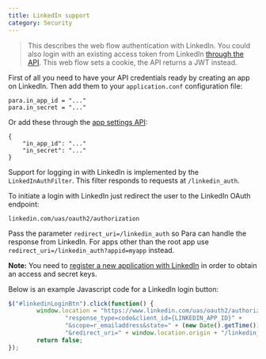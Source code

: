 ```yaml
---
title: LinkedIn support
category: Security
---
```


> This describes the web flow authentication with LinkedIn. You could also login with an existing access token from
> LinkedIn [through the API](#034-api-jwt-signin). This web flow sets a cookie, the API returns a JWT instead.

First of all you need to have your API credentials ready by creating an app on LinkedIn.
Then add them to your `application.conf` configuration file:
```
para.in_app_id = "..."
para.in_secret = "..."
```
Or add these through the [app settings API](#050-api-settings-put):
```
{
	"in_app_id": "..."
	"in_secret": "..."
}
```
Support for logging in with LinkedIn is implemented by the `LinkedInAuthFilter`. This filter responds to requests at
`/linkedin_auth`.

To initiate a login with LinkedIn just redirect the user to the LinkedIn OAuth endpoint:
```
linkedin.com/uas/oauth2/authorization
```
Pass the parameter `redirect_uri=/linkedin_auth` so Para can handle the response from LinkedIn.
For apps other than the root app use `redirect_uri=/linkedin_auth?appid=myapp` instead.

**Note:** You need to [register a new application with LinkedIn](https://www.linkedin.com/developer/apps)
in order to obtain an access and secret keys.

Below is an example Javascript code for a LinkedIn login button:

```js
$("#linkedinLoginBtn").click(function() {
		window.location = "https://www.linkedin.com/uas/oauth2/authorization?" +
				"response_type=code&client_id={LINKEDIN_APP_ID}" +
				"&scope=r_emailaddress&state=" + (new Date().getTime()) +
				"&redirect_uri=" + window.location.origin + "/linkedin_auth";
		return false;
});
```